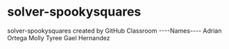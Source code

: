 # solver-spookysquares
solver-spookysquares created by GitHub Classroom
----Names----
Adrian Ortega
Molly Tyree
Gael Hernandez
